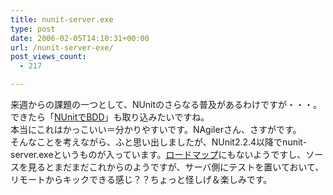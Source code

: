```yaml
---
title: nunit-server.exe
type: post
date: 2006-02-05T14:10:31+00:00
url: /nunit-server-exe/
post_views_count:
  - 217

---
```

来週からの課題の一つとして、NUnitのさらなる普及があるわけですが・・・。  
できたら「[NUnitでBDD][1]」も取り込みたいですね。  
本当にこれはかっこいい＝分かりやすいです。NAgilerさん、さすがです。  
そんなことを考えながら、ふと思い出しましたが、NUnit2.2.4以降でnunit-server.exeというものが入っています。[ロードマップ][2]にもないようですし、ソースを見るとまだまだこれからのようですが、サーバ側にテストを置いておいて、リモートからキックできる感じ？？ちょっと怪しげ＆楽しみです。

 [1]: http://d.hatena.ne.jp/NAgiler/20060202/1138885176
 [2]: http://www.nunit.org/index.php?p=roadmap